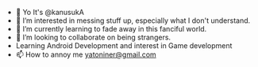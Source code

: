 - 👋 Yo It's @kanusukA
- 👀 I’m interested in messing stuff up, especially what I don't understand.
- 🌱 I’m currently learning to fade away in this fanciful world.
- 💞️ I’m looking to collaborate on being strangers.
- Learning Android Development and interest in Game development
- 📫 How to annoy me yatoniner@gmail.com

<!---
kanusukA/kanusukA is a ✨ special ✨ repository because its `README.md` (this file) appears on your GitHub profile.
You can click the Preview link to take a look at your changes.
--->
